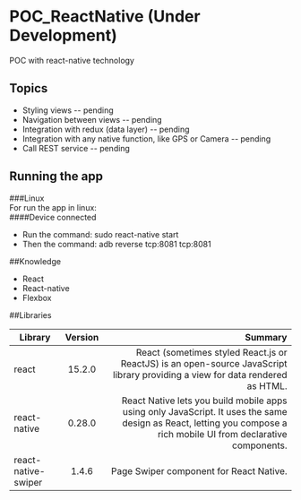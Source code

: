 # POC_ReactNative (Under Development)
POC with react-native technology

## Topics  
- Styling views -- pending  
- Navigation between views  -- pending  
- Integration with redux (data layer)  -- pending  
- Integration with any native function, like GPS or Camera -- pending  
- Call REST service -- pending  


## Running the app   

###Linux   
For run the app in linux:   
####Device connected   
- Run the command: sudo react-native start
- Then the command: adb reverse tcp:8081 tcp:8081 



##Knowledge

- React
- React-native
- Flexbox  
  
##Libraries  
  
| Library        | Version           | Summary  |
| -------------- |:-------------:| -----:|
| react      | 15.2.0 | React (sometimes styled React.js or ReactJS) is an open-source JavaScript library providing a view for data rendered as HTML. |
| react-native      | 0.28.0      |   React Native lets you build mobile apps using only JavaScript. It uses the same design as React, letting you compose a rich mobile UI from declarative components. |
| react-native-swiper | 1.4.6      |  Page Swiper component for React Native. |
  

